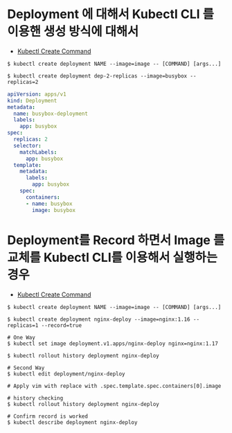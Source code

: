 # Deployment 에 대해서 Kubectl CLI 를 이용핸 생성 방식에 대해서 

- [Kubectl Create Command](https://kubernetes.io/docs/reference/generated/kubectl/kubectl-commands#-em-deployment-em-)

```shell 
$ kubectl create deployment NAME --image=image -- [COMMAND] [args...]
```

```shell 
$ kubectl create deployment dep-2-replicas --image=busybox --replicas=2
```

```yaml 
apiVersion: apps/v1
kind: Deployment
metadata:
  name: busybox-deployment
  labels:
    app: busybox
spec:
  replicas: 2
  selector:
    matchLabels:
      app: busybox
  template:
    metadata:
      labels:
        app: busybox
    spec:
      containers:
      - name: busybox
        image: busybox
```

# Deployment를 Record 하면서 Image 를 교체를 Kubectl CLI를 이용해서 실행하는 경우 

- [Kubectl Create Command](https://kubernetes.io/docs/reference/generated/kubectl/kubectl-commands#-em-deployment-em-)

```shell 
$ kubectl create deployment NAME --image=image -- [COMMAND] [args...]
```

```shell
$ kubectl create deployment nginx-deploy --image=nginx:1.16 --replicas=1 --record=true 

# One Way
$ kubectl set image deployment.v1.apps/nginx-deploy nginx=nginx:1.17

$ kubectl rollout history deployment nginx-deploy 

# Second Way 
$ kubectl edit deployment/nginx-deploy 

# Apply vim with replace with .spec.template.spec.containers[0].image

# history checking 
$ kubectl rollout history deployment nginx-deploy 

# Confirm record is worked 
$ kubectl describe deployment nginx-deploy 
```